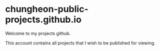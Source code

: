 # chungheon-public-projects.github.io
Welcome to my projects github.

This account contains all projects that I wish to be published for viewing.
